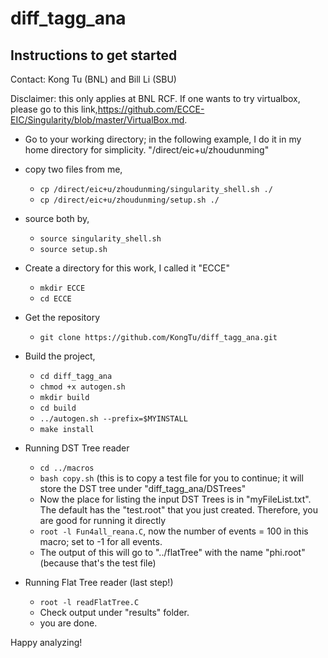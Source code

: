 # diff_tagg_ana 

## Instructions to get started

Contact: Kong Tu (BNL) and Bill Li (SBU)

Disclaimer: this only applies at BNL RCF. If one wants to try virtualbox, please go to this link,https://github.com/ECCE-EIC/Singularity/blob/master/VirtualBox.md.

- Go to your working directory; in the following example, I do it in my home directory for simplicity.
"/direct/eic+u/zhoudunming"

- copy two files from me, 
  - ``cp /direct/eic+u/zhoudunming/singularity_shell.sh ./``
  - ``cp /direct/eic+u/zhoudunming/setup.sh ./``

- source both by, 
  - ``source singularity_shell.sh``
  - ``source setup.sh``

- Create a directory for this work, I called it "ECCE"
  - ``mkdir ECCE``
  - ``cd ECCE``

- Get the repository
  - ``git clone https://github.com/KongTu/diff_tagg_ana.git``

- Build the project,
  - ``cd diff_tagg_ana``
  - ``chmod +x autogen.sh``
  - ``mkdir build``
  - ``cd build``
  - ``../autogen.sh --prefix=$MYINSTALL``
  - ``make install``

- Running DST Tree reader
  - ``cd ../macros``
  - ``bash copy.sh`` (this is to copy a test file for you to continue; it will store the DST tree under "diff_tagg_ana/DSTrees"
  - Now the place for listing the input DST Trees is in "myFileList.txt". The default has the "test.root" that you just created. Therefore, you are good for running it directly
  - ``root -l Fun4all_reana.C``, now the number of events = 100 in this macro; set to -1 for all events.
  - The output of this will go to "../flatTree" with the name "phi.root" (because that's the test file)

- Running Flat Tree reader (last step!)
  - ``root -l readFlatTree.C``
  - Check output under "results" folder.
  - you are done.

Happy analyzing!
  
